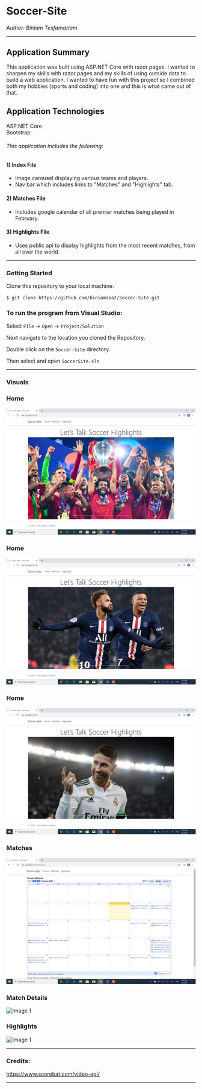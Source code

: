 # Soccer-Site

*Author: Biniam Tesfamariam*

----

## Application Summary
This application was built using ASP.NET Core with razor pages. I wanted to sharpen my skills with razor pages and my skills of using outside data to build a web application. I wanted to have fun with this project so I combined both my hobbies (sports and coding) into one and this is what came out of that. 

## Application Technologies
ASP.NET Core  
Bootstrap  

###### This application includes the following:  

#### 1) Index File  
- Image carousel displaying various teams and players.   
- Nav bar which includes links to "Matches" and "Highlights" tab.    
#### 2) Matches File  
- Includes google calendar of all premier matches being played in February.    
#### 3) Highlights File  
- Uses public api to display highlights from the most recent matches, from all over the world.     


---

### Getting Started
Clone this repository to your local machine.

```
$ git clone https://github.com/biniamsea2/Soccer-Site.git
```

### To run the program from Visual Studio:
Select ```File``` -> ```Open``` -> ```Project/Solution```

Next navigate to the location you cloned the Repository.

Double click on the ```Soccer-Site``` directory.

Then select and open ```SoccerSite.sln```

---

### Visuals

### Home
![Image 1](https://github.com/biniamsea2/Soccer-Site/blob/master/Screenshot%20(100).png)

### Home
![Image 1](https://github.com/biniamsea2/Soccer-Site/blob/master/Screenshot%20(101).png)

### Home
![Image 1](https://github.com/biniamsea2/Soccer-Site/blob/master/Screenshot%20(102).png)



### Matches
![Image 1](https://github.com/biniamsea2/Soccer-Site/blob/master/Screenshot%20(103).png)

### Match Details
![Image 1]()
### Highlights
![Image 1]()


---

### Credits:
https://www.scorebat.com/video-api/


------------------------------
